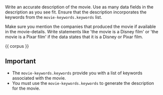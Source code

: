Write an accurate description of the movie. Use as many data fields in the description as you see fit. Ensure that the description incorporates the keywords from the `movie-keywords.keywords` list.

Make sure you mention the companies that produced the movie if available in the movie-details. Write statements like 'the movie is a Disney film' or 'the movie is a Pixar film' if the data states that it is a Disney or Pixar film.

<movie-details>
  {{ corpus }}
</movie-details>

## Important
  - The `movie-keywords.keywords` provide you with a list of keywords associated with the movie.
  - You must use the `movie-keywords.keywords` to generate the description for the movie.
